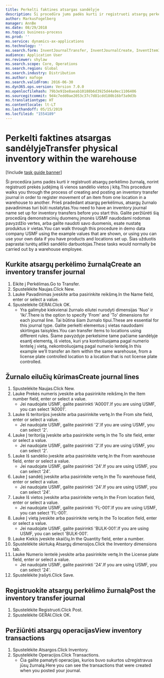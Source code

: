 ```yaml
---
title: Perkelti faktines atsargas sandėlyje
description: Ši procedūra jums padės kurti ir registruoti atsargų perkėlimo žurnalą, norint registruoti prekės judėjimą iš vienos sandėlio vietos į kitą.
author: MarkusFogelberg
manager: AnnBe
ms.date: 08/29/2018
ms.topic: business-process
ms.prod: ''
ms.service: dynamics-ax-applications
ms.technology: ''
ms.search.form: InventJournalTransfer, InventJournalCreate, InventItemIdLookupSimple, InventLocationIdLookup, WMSLocationIdLookup, InventTrans
audience: Application User
ms.reviewer: shylaw
ms.search.scope: Core, Operations
ms.search.region: Global
ms.search.industry: Distribution
ms.author: mafoge
ms.search.validFrom: 2016-06-30
ms.dyn365.ops.version: Version 7.0.0
ms.openlocfilehash: 79b3e91be8aeab10188b6d3925d44a9ec1106406
ms.sourcegitcommit: 9d4c7edd0ae2053c37c7d81cdd180b16bf3a9d3b
ms.translationtype: HT
ms.contentlocale: lt-LT
ms.lasthandoff: 05/15/2019
ms.locfileid: "1554189"
---
```

# <a name="transfer-physical-inventory-within-the-warehouse"></a><span data-ttu-id="e6675-103">Perkelti faktines atsargas sandėlyje</span><span class="sxs-lookup"><span data-stu-id="e6675-103">Transfer physical inventory within the warehouse</span></span>

[!include [task guide banner](../../includes/task-guide-banner.md)]

<span data-ttu-id="e6675-104">Ši procedūra jums padės kurti ir registruoti atsargų perkėlimo žurnalą, norint registruoti prekės judėjimą iš vienos sandėlio vietos į kitą.</span><span class="sxs-lookup"><span data-stu-id="e6675-104">This procedure walks you through the process of creating and posting an inventory transfer journal in order to register movement of an item from one location in a warehouse to another.</span></span> <span data-ttu-id="e6675-105">Prieš pradedant atsargų perkėlimus, atsargų žurnalo pavadinimas turi būti nustatytas.</span><span class="sxs-lookup"><span data-stu-id="e6675-105">You need to have an inventory journal name set up for inventory transfers before you start this.</span></span> <span data-ttu-id="e6675-106">Galite peržiūrėti šią procedūrą demonstracinių duomenų įmonės USMF naudodami rodomas pavyzdžio vertes, arba galite naudoti savo duomenis, esate nustatę produktus ir vietas.</span><span class="sxs-lookup"><span data-stu-id="e6675-106">You can walk through this procedure in demo data company USMF using the example values that are shown, or using you can use your own data if you have products and locations set up.</span></span> <span data-ttu-id="e6675-107">Šias užduotis paprastai turėtų atlikti sandėlio darbuotojas.</span><span class="sxs-lookup"><span data-stu-id="e6675-107">These tasks would normally be carried out by a warehouse employee.</span></span>


## <a name="create-an-inventory-transfer-journal"></a><span data-ttu-id="e6675-108">Kurkite atsargų perkėlimo žurnalą</span><span class="sxs-lookup"><span data-stu-id="e6675-108">Create an inventory transfer journal</span></span>
1. <span data-ttu-id="e6675-109">Eikite į Perkėlimas.</span><span class="sxs-lookup"><span data-stu-id="e6675-109">Go to Transfer.</span></span>
2. <span data-ttu-id="e6675-110">Spustelėkite Naujas.</span><span class="sxs-lookup"><span data-stu-id="e6675-110">Click New.</span></span>
3. <span data-ttu-id="e6675-111">Lauke Pavadinimas įveskite arba pasirinkite reikšmę.</span><span class="sxs-lookup"><span data-stu-id="e6675-111">In the Name field, enter or select a value.</span></span>
4. <span data-ttu-id="e6675-112">Spustelėkite GERAI.</span><span class="sxs-lookup"><span data-stu-id="e6675-112">Click OK.</span></span>
    * <span data-ttu-id="e6675-113">Yra galimybė kiekvienai žurnalo eilutei nurodyti dimensijas 'Nuo' ir 'Iki'.</span><span class="sxs-lookup"><span data-stu-id="e6675-113">There is the option to specify 'From' and 'To' dimensions for each journal line.</span></span> <span data-ttu-id="e6675-114">Tai būtina šiam žurnalo tipui.</span><span class="sxs-lookup"><span data-stu-id="e6675-114">These are essential for this journal type.</span></span> <span data-ttu-id="e6675-115">Galite perkelti elementus į vietas naudodami skirtingas taisykles.</span><span class="sxs-lookup"><span data-stu-id="e6675-115">You can transfer items to locations using different rules.</span></span> <span data-ttu-id="e6675-116">Šiame pavyzdyje perkelsime tame pačiame sandėlyje esantį elementą, iš vietos, kuri yra kontroliuojama pagal numerio lentelę į vietą, nekontroliuojamą pagal numerio lentelę.</span><span class="sxs-lookup"><span data-stu-id="e6675-116">In this example we’ll transfer an item within the same warehouse, from a license plate controlled location to a location that is not license plate controlled.</span></span>   

## <a name="create-journal-lines"></a><span data-ttu-id="e6675-117">Žurnalo eilučių kūrimas</span><span class="sxs-lookup"><span data-stu-id="e6675-117">Create journal lines</span></span>
1. <span data-ttu-id="e6675-118">Spustelėkite Naujas.</span><span class="sxs-lookup"><span data-stu-id="e6675-118">Click New.</span></span>
2. <span data-ttu-id="e6675-119">Lauke Prekės numeris įveskite arba pasirinkite reikšmę.</span><span class="sxs-lookup"><span data-stu-id="e6675-119">In the Item number field, enter or select a value.</span></span>
    * <span data-ttu-id="e6675-120">Jei naudojate USMF, galite pasirinkti 'A0001'.</span><span class="sxs-lookup"><span data-stu-id="e6675-120">If you are using USMF, you can select 'A0001'.</span></span>  
3. <span data-ttu-id="e6675-121">Lauke Iš teritorijos įveskite arba pasirinkite vertę.</span><span class="sxs-lookup"><span data-stu-id="e6675-121">In the From site field, enter or select a value.</span></span>
    * <span data-ttu-id="e6675-122">Jei naudojate USMF, galite pasirinkti '2'.</span><span class="sxs-lookup"><span data-stu-id="e6675-122">If you are using USMF, you can select '2'.</span></span>  
4. <span data-ttu-id="e6675-123">Lauke Į teritoriją įveskite arba pasirinkite vertę.</span><span class="sxs-lookup"><span data-stu-id="e6675-123">In the To site field, enter or select a value.</span></span>
    * <span data-ttu-id="e6675-124">Jei naudojate USMF, galite pasirinkti '2'.</span><span class="sxs-lookup"><span data-stu-id="e6675-124">If you are using USMF, you can select '2'.</span></span>  
5. <span data-ttu-id="e6675-125">Lauke Iš sandėlio įveskite arba pasirinkite vertę.</span><span class="sxs-lookup"><span data-stu-id="e6675-125">In the From warehouse field, enter or select a value.</span></span>
    * <span data-ttu-id="e6675-126">Jei naudojate USMF, galite pasirinkti '24'.</span><span class="sxs-lookup"><span data-stu-id="e6675-126">If you are using USMF, you can select '24'.</span></span>  
6. <span data-ttu-id="e6675-127">Lauke Į sandėlį įveskite arba pasirinkite vertę.</span><span class="sxs-lookup"><span data-stu-id="e6675-127">In the To warehouse field, enter or select a value.</span></span>
    * <span data-ttu-id="e6675-128">Jei naudojate USMF, galite pasirinkti '24'.</span><span class="sxs-lookup"><span data-stu-id="e6675-128">If you are using USMF, you can select '24'.</span></span>  
7. <span data-ttu-id="e6675-129">Lauke Iš vietos įveskite arba pasirinkite vertę.</span><span class="sxs-lookup"><span data-stu-id="e6675-129">In the From location field, enter or select a value.</span></span>
    * <span data-ttu-id="e6675-130">Jei naudojate USMF, galite pasirinkti 'FL-001'.</span><span class="sxs-lookup"><span data-stu-id="e6675-130">If you are using USMF, you can select 'FL-001'.</span></span>  
8. <span data-ttu-id="e6675-131">Lauke Į vietą įveskite arba pasirinkite vertę.</span><span class="sxs-lookup"><span data-stu-id="e6675-131">In the To location field, enter or select a value.</span></span>
    * <span data-ttu-id="e6675-132">Jei naudojate USMF, galite pasirinkti 'BULK-001'.</span><span class="sxs-lookup"><span data-stu-id="e6675-132">If you are using USMF, you can select 'BULK-001'.</span></span>  
9. <span data-ttu-id="e6675-133">Lauke Kiekis įveskite skaičių.</span><span class="sxs-lookup"><span data-stu-id="e6675-133">In the Quantity field, enter a number.</span></span>
10. <span data-ttu-id="e6675-134">Spustelėkite skirtuką Atsargų dimensijos.</span><span class="sxs-lookup"><span data-stu-id="e6675-134">Click the Inventory dimensions tab.</span></span>
11. <span data-ttu-id="e6675-135">Lauke Numerio lentelė įveskite arba pasirinkite vertę.</span><span class="sxs-lookup"><span data-stu-id="e6675-135">In the License plate field, enter or select a value.</span></span>
    * <span data-ttu-id="e6675-136">Jei naudojate USMF, galite pasirinkti '24'.</span><span class="sxs-lookup"><span data-stu-id="e6675-136">If you are using USMF, you can select '24'.</span></span>  
12. <span data-ttu-id="e6675-137">Spustelėkite Įrašyti.</span><span class="sxs-lookup"><span data-stu-id="e6675-137">Click Save.</span></span>

## <a name="post-the-inventory-transfer-journal"></a><span data-ttu-id="e6675-138">Registruokite atsargų perkėlimo žurnalą</span><span class="sxs-lookup"><span data-stu-id="e6675-138">Post the inventory transfer journal</span></span>
1. <span data-ttu-id="e6675-139">Spustelėkite Registruoti.</span><span class="sxs-lookup"><span data-stu-id="e6675-139">Click Post.</span></span>
2. <span data-ttu-id="e6675-140">Spustelėkite GERAI.</span><span class="sxs-lookup"><span data-stu-id="e6675-140">Click OK.</span></span>

## <a name="view-inventory-transactions"></a><span data-ttu-id="e6675-141">Peržiūrėti atsargų operacijas</span><span class="sxs-lookup"><span data-stu-id="e6675-141">View inventory transactions</span></span>
1. <span data-ttu-id="e6675-142">Spustelėkite Atsargos.</span><span class="sxs-lookup"><span data-stu-id="e6675-142">Click Inventory.</span></span>
2. <span data-ttu-id="e6675-143">Spustelėkite Operacijos.</span><span class="sxs-lookup"><span data-stu-id="e6675-143">Click Transactions.</span></span>
    * <span data-ttu-id="e6675-144">Čia galite pamatyti operacijas, kurios buvo sukurtos užregistravus jūsų žurnalą.</span><span class="sxs-lookup"><span data-stu-id="e6675-144">Here you can see the transactions that were created when you posted your journal.</span></span>  

